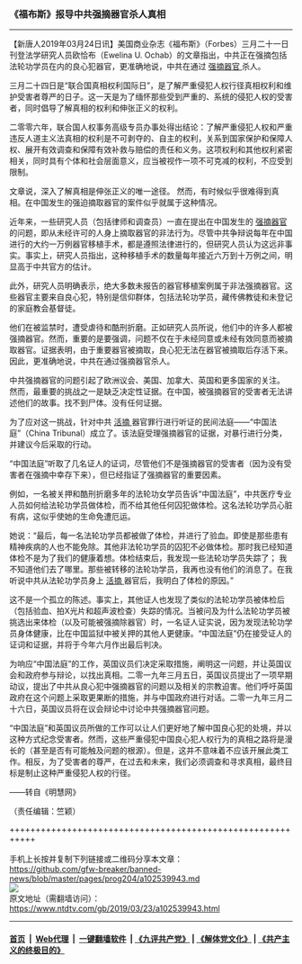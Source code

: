 ### 《福布斯》报导中共强摘器官杀人真相
------------------------

<div class="post_content" itemprop="articleBody">
 <p>
  【新唐人2019年03月24日讯】美国商业杂志《福布斯》（Forbes）三月二十一日刊登法学研究人员欧恰布（Ewelina U. Ochab）的文章指出，中共正在强摘包括法轮功学员在内的良心犯器官，更准确地说，中共在通过
  <a href="https://www.ntdtv.com/gb/强摘器官.htm">
   强摘器官
  </a>
  杀人。
 </p>
 <p>
  三月二十四日是“联合国真相权利国际日”，是了解严重侵犯人权行径真相权利和维护受害者尊严的日子。这一天是为了缅怀那些受到严重的、系统的侵犯人权的受害者，同时倡导了解真相的权利和伸张正义的权利。
 </p>
 <p>
  二零零六年，联合国人权事务高级专员办事处得出结论：了解严重侵犯人权和严重违反人道主义法真相的权利是不可剥夺的、自主的权利，关系到国家保护和保障人权、展开有效调查和保障有效补救与赔偿的责任和义务。这项权利和其他权利紧密相关，同时具有个体和社会层面意义，应当被视作一项不可克减的权利，不应受到限制。
 </p>
 <p>
  文章说，深入了解真相是伸张正义的唯一途径。 然而，有时候似乎很难得到真相。在中国发生的强迫摘取器官的案件似乎就属于这种情况。
 </p>
 <p>
  近年来，一些研究人员（包括律师和调查员）一直在提出在中国发生的
  <a href="https://www.ntdtv.com/gb/强摘器官.htm">
   强摘器官
  </a>
  的问题，即从未经许可的人身上摘取器官的非法行为。尽管中共争辩说每年在中国进行的大约一万例器官移植手术，都是遵照法律进行的，但研究人员认为这远非事实。事实上，研究人员指出，这种移植手术的数量每年接近六万到十万例之间，明显高于中共官方的估计。
 </p>
 <p>
  此外，研究人员明确表示，绝大多数未报告的器官移植案例属于非法强摘器官。这些器官主要来自良心犯，特别是信仰群体，包括法轮功学员，藏传佛教徒和未登记的家庭教会基督徒。
 </p>
 <p>
  他们在被监禁时，遭受虐待和酷刑折磨。正如研究人员所说，他们中的许多人都被强摘器官。然而，重要的是要强调，问题不仅在于未经同意或未经有效同意而被摘取器官。证据表明，由于重要器官被摘取，良心犯无法在器官被摘取后存活下来。因此，更准确地说，中共在通过强摘器官杀人。
 </p>
 <p>
  中共强摘器官的问题引起了欧洲议会、美国、加拿大、英国和更多国家的关注。 然而，最重要的挑战之一是缺乏决定性证据。在中国，被强摘器官的受害者无法讲述他们的故事。找不到尸体。没有任何证据。
 </p>
 <p>
  为了应对这一挑战，针对中共
  <a href="https://www.ntdtv.com/gb/活摘.htm">
   活摘
  </a>
  器官罪行进行听证的民间法庭——“中国法庭”（China Tribunal）成立了。该法庭受理强摘器官的证据，对暴行进行分类，并建议今后采取的行动。
 </p>
 <p>
  “中国法庭”听取了几名证人的证词，尽管他们不是强摘器官的受害者（因为没有受害者在强摘中幸存下来），但已经指证了强摘器官的重要因素。
 </p>
 <p>
  例如，一名被关押和酷刑折磨多年的法轮功女学员告诉“中国法庭”，中共医疗专业人员如何给法轮功学员做体检，而不给其他任何囚犯做体检。这名法轮功学员心脏有病，这似乎使她的生命免遭厄运。
 </p>
 <p>
  她说：“最后，每一名法轮功学员都被做了体检，并进行了验血。即使是那些患有精神疾病的人也不能免除。其他非法轮功学员的囚犯不必做体检。那时我已经知道体检不是为了我们的健康着想。体检结束后，我发现一些法轮功学员失踪了； 我不知道他们去了哪里。那些被转移的法轮功学员，我再也没有他们的消息了。在我听说中共从法轮功学员身上
  <a href="https://www.ntdtv.com/gb/活摘.htm">
   活摘
  </a>
  器官后，我明白了体检的原因。”
 </p>
 <p>
  这不是一个孤立的陈述。事实上，其他证人也发现了类似的法轮功学员被体检后（包括验血、拍X光片和超声波检查）失踪的情况。当被问及为什么法轮功学员被挑选出来体检（以及可能被强摘除器官）时，一名证人证实说，因为发现法轮功学员身体健康，比在中国监狱中被关押的其他人更健康。“中国法庭”仍在接受证人的证词和证据，并将于今年六月作出最后判决。
 </p>
 <p>
  为响应“中国法庭”的工作，英国议员们决定采取措施，阐明这一问题，并让英国议会和政府参与辩论，以找出真相。二零一九年三月五日，英国议员提出了一项早期动议，提出了中共从良心犯中强摘器官的问题以及相关的宗教迫害。他们呼吁英国政府在这个问题上采取更果断的措施，并与中国政府进行对话。二零一九年三月二十六日，英国议员将在议会辩论中讨论中共强摘器官问题。
 </p>
 <p>
  “中国法庭”和英国议员所做的工作可以让人们更好地了解中国良心犯的处境，并以这种方式纪念受害者。然而，这些严重侵犯中国良心犯人权行为的真相之路将是漫长的（甚至是否有可能触及问题的根源）。但是，这并不意味着不应该开展此类工作。相反，为了受害者的尊严，在过去和未来，我们必须调查和寻求真相，最终目标是制止这种严重侵犯人权的行径。
 </p>
 <p>
  ——转自《明慧网》
 </p>
 <p>
  （责任编辑：竺颖）
 </p>
 <div class="single_ad">
 </div>
</div>

+++++++++++++++++++++++++++++++++++++++++++++++++++++++++++<br/><br/>
手机上长按并复制下列链接或二维码分享本文章：<br/>
https://github.com/gfw-breaker/banned-news/blob/master/pages/prog204/a102539943.md <br/>
<a href='https://github.com/gfw-breaker/banned-news/blob/master/pages/prog204/a102539943.md'><img src='https://github.com/gfw-breaker/banned-news/blob/master/pages/prog204/a102539943.md.png'/></a> <br/>
原文地址（需翻墙访问）：https://www.ntdtv.com/gb/2019/03/23/a102539943.html


------------------------
#### [首页](https://github.com/gfw-breaker/banned-news/blob/master/README.md) &nbsp;|&nbsp; [Web代理](https://github.com/labour-camp/helloworld) &nbsp;|&nbsp; [一键翻墙软件](https://github.com/gfw-breaker/nogfw/blob/master/README.md) &nbsp;| [《九评共产党》](https://github.com/gfw-breaker/9ping.md/blob/master/README.md#九评之一评共产党是什么) | [《解体党文化》](https://github.com/gfw-breaker/jtdwh.md/blob/master/README.md) | [《共产主义的终极目的》](https://github.com/gfw-breaker/gczydzjmd.md/blob/master/README.md)

